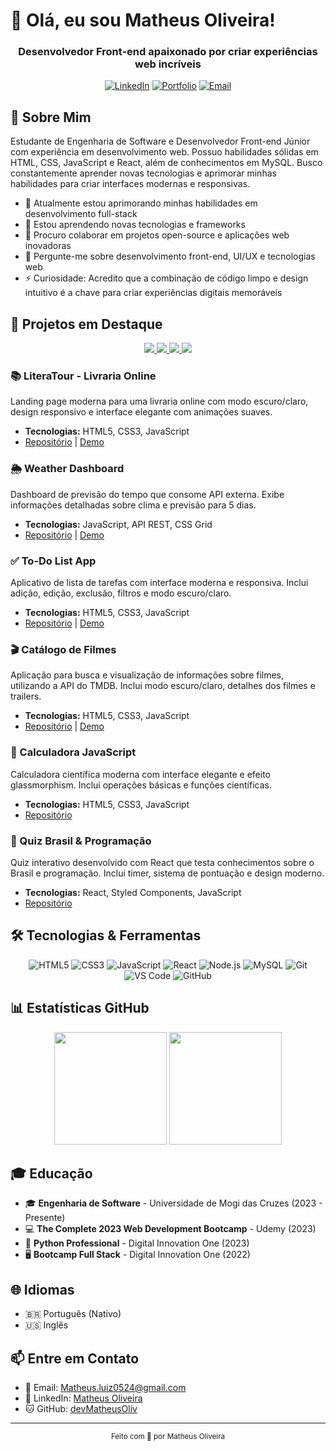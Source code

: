 # 👋 Olá, eu sou Matheus Oliveira!

<div align="center">
  <h3>Desenvolvedor Front-end apaixonado por criar experiências web incríveis</h3>
  
  [![LinkedIn](https://img.shields.io/badge/-LinkedIn-0077B5?style=for-the-badge&logo=linkedin&logoColor=white)](https://www.linkedin.com/in/matheus-olive)
  [![Portfolio](https://img.shields.io/badge/-Portfolio-000000?style=for-the-badge&logo=react&logoColor=white)](https://devmatheusoliv.github.io/PortfolioMat/)
  [![Email](https://img.shields.io/badge/-Email-D14836?style=for-the-badge&logo=gmail&logoColor=white)](mailto:Matheus.luiz0524@gmail.com)
</div>

## 💫 Sobre Mim

Estudante de Engenharia de Software e Desenvolvedor Front-end Júnior com experiência em desenvolvimento web. Possuo habilidades sólidas em HTML, CSS, JavaScript e React, além de conhecimentos em MySQL. Busco constantemente aprender novas tecnologias e aprimorar minhas habilidades para criar interfaces modernas e responsivas.

- 🔭 Atualmente estou aprimorando minhas habilidades em desenvolvimento full-stack
- 🌱 Estou aprendendo novas tecnologias e frameworks
- 👯 Procuro colaborar em projetos open-source e aplicações web inovadoras
- 💬 Pergunte-me sobre desenvolvimento front-end, UI/UX e tecnologias web
- ⚡ Curiosidade: Acredito que a combinação de código limpo e design intuitivo é a chave para criar experiências digitais memoráveis

## 🚀 Projetos em Destaque

<div align="center">
  <a href="https://github.com/devMatheusOliv/landing-page">
    <img src="https://github-readme-stats.vercel.app/api/pin/?username=devMatheusOliv&repo=landing-page&theme=react" />
  </a>
  <a href="https://github.com/devMatheusOliv/weather-dashboard">
    <img src="https://github-readme-stats.vercel.app/api/pin/?username=devMatheusOliv&repo=weather-dashboard&theme=react" />
  </a>
  <a href="https://github.com/devMatheusOliv/to-do-list-app">
    <img src="https://github-readme-stats.vercel.app/api/pin/?username=devMatheusOliv&repo=to-do-list-app&theme=react" />
  </a>
  <a href="https://github.com/devMatheusOliv/movie-catalog">
    <img src="https://github-readme-stats.vercel.app/api/pin/?username=devMatheusOliv&repo=movie-catalog&theme=react" />
  </a>
</div>

### 📚 LiteraTour - Livraria Online
Landing page moderna para uma livraria online com modo escuro/claro, design responsivo e interface elegante com animações suaves.
- **Tecnologias:** HTML5, CSS3, JavaScript
- [Repositório](https://github.com/devMatheusOliv/landing-page) | [Demo](https://devmatheusoliv.github.io/landing-page/)

### 🌦️ Weather Dashboard
Dashboard de previsão do tempo que consome API externa. Exibe informações detalhadas sobre clima e previsão para 5 dias.
- **Tecnologias:** JavaScript, API REST, CSS Grid
- [Repositório](https://github.com/devMatheusOliv/weather-dashboard) | [Demo](https://devmatheusoliv.github.io/weather-dashboard/)

### ✅ To-Do List App
Aplicativo de lista de tarefas com interface moderna e responsiva. Inclui adição, edição, exclusão, filtros e modo escuro/claro.
- **Tecnologias:** HTML5, CSS3, JavaScript
- [Repositório](https://github.com/devMatheusOliv/to-do-list-app) | [Demo](https://devmatheusoliv.github.io/to-do-list-app/)

### 🎬 Catálogo de Filmes
Aplicação para busca e visualização de informações sobre filmes, utilizando a API do TMDB. Inclui modo escuro/claro, detalhes dos filmes e trailers.
- **Tecnologias:** HTML5, CSS3, JavaScript
- [Repositório](https://github.com/devMatheusOliv/movie-catalog) | [Demo](https://devmatheusoliv.github.io/movie-catalog/)

### 🔢 Calculadora JavaScript
Calculadora científica moderna com interface elegante e efeito glassmorphism. Inclui operações básicas e funções científicas.
- **Tecnologias:** HTML5, CSS3, JavaScript
- [Repositório](https://github.com/devMatheusOliv/CalculadoraJS)

### 🎯 Quiz Brasil & Programação
Quiz interativo desenvolvido com React que testa conhecimentos sobre o Brasil e programação. Inclui timer, sistema de pontuação e design moderno.
- **Tecnologias:** React, Styled Components, JavaScript
- [Repositório](https://github.com/devMatheusOliv/quiz-app)

## 🛠️ Tecnologias & Ferramentas

<div align="center">
  
  ![HTML5](https://img.shields.io/badge/-HTML5-E34F26?style=for-the-badge&logo=html5&logoColor=white)
  ![CSS3](https://img.shields.io/badge/-CSS3-1572B6?style=for-the-badge&logo=css3&logoColor=white)
  ![JavaScript](https://img.shields.io/badge/-JavaScript-F7DF1E?style=for-the-badge&logo=javascript&logoColor=black)
  ![React](https://img.shields.io/badge/-React-61DAFB?style=for-the-badge&logo=react&logoColor=black)
  ![Node.js](https://img.shields.io/badge/-Node.js-339933?style=for-the-badge&logo=node.js&logoColor=white)
  ![MySQL](https://img.shields.io/badge/-MySQL-4479A1?style=for-the-badge&logo=mysql&logoColor=white)
  ![Git](https://img.shields.io/badge/-Git-F05032?style=for-the-badge&logo=git&logoColor=white)
  ![VS Code](https://img.shields.io/badge/-VS%20Code-007ACC?style=for-the-badge&logo=visual-studio-code&logoColor=white)
  ![GitHub](https://img.shields.io/badge/-GitHub-181717?style=for-the-badge&logo=github&logoColor=white)
  
</div>

## 📊 Estatísticas GitHub

<div align="center">
  <img height="180em" src="https://github-readme-stats.vercel.app/api?username=devMatheusOliv&show_icons=true&theme=react&include_all_commits=true&count_private=true"/>
  <img height="180em" src="https://github-readme-stats.vercel.app/api/top-langs/?username=devMatheusOliv&layout=compact&langs_count=7&theme=react"/>
</div>

## 🎓 Educação

- 🎓 **Engenharia de Software** - Universidade de Mogi das Cruzes (2023 - Presente)
- 💻 **The Complete 2023 Web Development Bootcamp** - Udemy (2023)
- 🐍 **Python Professional** - Digital Innovation One (2023)
- 🖥️ **Bootcamp Full Stack** - Digital Innovation One (2022)

## 🌐 Idiomas

- 🇧🇷 Português (Nativo)
- 🇺🇸 Inglês

## 📫 Entre em Contato

- 📧 Email: [Matheus.luiz0524@gmail.com](mailto:Matheus.luiz0524@gmail.com)
- 💼 LinkedIn: [Matheus Oliveira](https://www.linkedin.com/in/matheus-olive)
- 🐱 GitHub: [devMatheusOliv](https://github.com/devMatheusOliv)

---

<div align="center">
  <sub>Feito com 💜 por Matheus Oliveira</sub>
</div>
